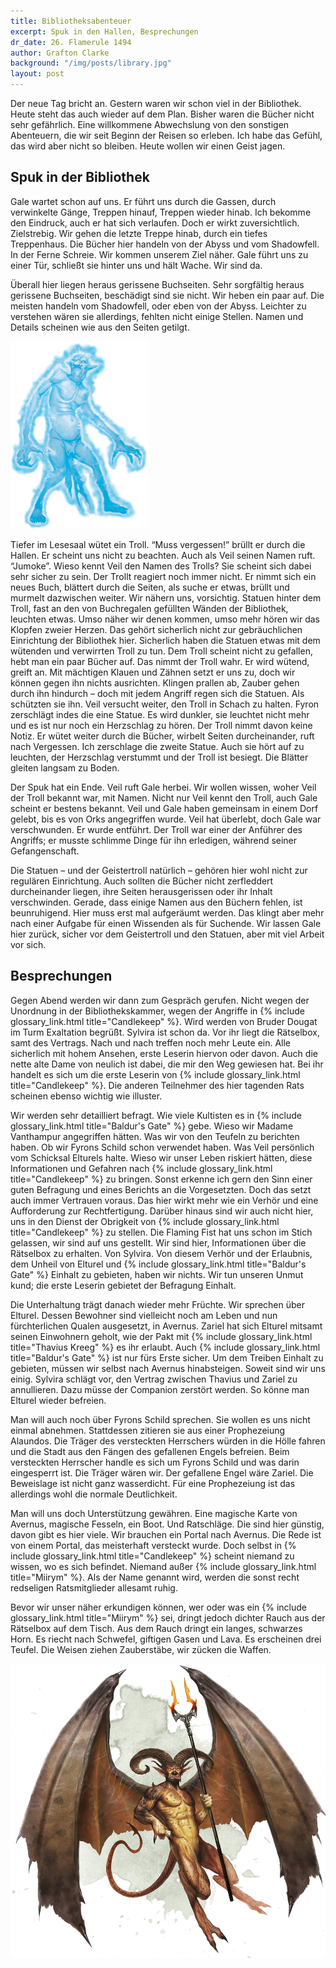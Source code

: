 ```yaml
---
title: Bibliotheksabenteuer
excerpt: Spuk in den Hallen, Besprechungen
dr_date: 26. Flamerule 1494
author: Grafton Clarke
background: "/img/posts/library.jpg"
layout: post
---
```


Der neue Tag bricht an. Gestern waren wir schon viel in der Bibliothek. Heute
steht das auch wieder auf dem Plan. Bisher waren die Bücher nicht sehr
gefährlich. Eine willkommene Abwechslung von den sonstigen Abenteuern, die wir
seit Beginn der Reisen so erleben. Ich habe das Gefühl, das wird aber nicht so
bleiben. Heute wollen wir einen Geist jagen.

## Spuk in der Bibliothek

Gale wartet schon auf uns. Er führt uns durch die Gassen, durch verwinkelte
Gänge, Treppen hinauf, Treppen wieder hinab. Ich bekomme den Eindruck, auch er
hat sich verlaufen. Doch er wirkt zuversichtlich. Zielstrebig. Wir gehen die
letzte Treppe hinab, durch ein tiefes Treppenhaus. Die Bücher hier handeln von
der Abyss und vom Shadowfell. In der Ferne Schreie. Wir kommen unserem Ziel
näher. Gale führt uns zu einer Tür, schließt sie hinter uns und hält Wache. Wir
sind da.

Überall hier liegen heraus gerissene Buchseiten. Sehr sorgfältig heraus
gerissene Buchseiten, beschädigt sind sie nicht. Wir heben ein paar auf. Die
meisten handeln vom Shadowfell, oder eben von der Abyss. Leichter zu verstehen
wären sie allerdings, fehlten nicht einige Stellen. Namen und Details scheinen
wie aus den Seiten getilgt.

![Spirit Troll](/img/posts/spirittroll.png)

Tiefer im Lesesaal wütet ein Troll. “Muss vergessen!” brüllt er durch die
Hallen. Er scheint uns nicht zu beachten. Auch als Veil seinen Namen ruft.
“Jumoke”. Wieso kennt Veil den Namen des Trolls? Sie scheint sich dabei sehr
sicher zu sein. Der Trollt reagiert noch immer nicht. Er nimmt sich ein neues
Buch, blättert durch die Seiten, als suche er etwas, brüllt und murmelt
dazwischen weiter. Wir nähern uns, vorsichtig. Statuen hinter dem Troll, fast an
den von Buchregalen gefüllten Wänden der Bibliothek, leuchten etwas. Umso näher
wir denen kommen, umso mehr hören wir das Klopfen zweier Herzen. Das gehört
sicherlich nicht zur gebräuchlichen Einrichtung der Bibliothek hier. Sicherlich
haben die Statuen etwas mit dem wütenden und verwirrten Troll zu tun. Dem Troll
scheint nicht zu gefallen, hebt man ein paar Bücher auf. Das nimmt der Troll
wahr. Er wird wütend, greift an. Mit mächtigen Klauen und Zähnen setzt er uns
zu, doch wir können gegen ihn nichts ausrichten. Klingen prallen ab, Zauber
gehen durch ihn hindurch – doch mit jedem Angriff regen sich die Statuen. Als
schützten sie ihn. Veil versucht weiter, den Troll in Schach zu halten. Fyron
zerschlägt indes die eine Statue. Es wird dunkler, sie leuchtet nicht mehr und
es ist nur noch ein Herzschlag zu hören. Der Troll nimmt davon keine Notiz. Er
wütet weiter durch die Bücher, wirbelt Seiten durcheinander, ruft nach
Vergessen. Ich zerschlage die zweite Statue. Auch sie hört auf zu leuchten, der
Herzschlag verstummt und der Troll ist besiegt. Die Blätter gleiten langsam zu
Boden.

Der Spuk hat ein Ende. Veil ruft Gale herbei. Wir wollen wissen, woher Veil der
Troll bekannt war, mit Namen. Nicht nur Veil kennt den Troll, auch Gale scheint
er bestens bekannt. Veil und Gale haben gemeinsam in einem Dorf gelebt, bis es
von Orks angegriffen wurde. Veil hat überlebt, doch Gale war verschwunden. Er
wurde entführt. Der Troll war einer der Anführer des Angriffs; er musste
schlimme Dinge für ihn erledigen, während seiner Gefangenschaft.

Die Statuen – und der Geistertroll natürlich – gehören hier wohl nicht zur
regulären Einrichtung. Auch sollten die Bücher nicht zerfleddert durcheinander
liegen, ihre Seiten herausgerissen oder ihr Inhalt verschwinden. Gerade, dass
einige Namen aus den Büchern fehlen, ist beunruhigend. Hier muss erst mal
aufgeräumt werden. Das klingt aber mehr nach einer Aufgabe für einen Wissenden
als für Suchende. Wir lassen Gale hier zurück, sicher vor dem Geistertroll und
den Statuen, aber mit viel Arbeit vor sich.

## Besprechungen

Gegen Abend werden wir dann zum Gespräch gerufen. Nicht wegen der Unordnung in
der Bibliothekskammer, wegen der Angriffe in {% include glossary_link.html title="Candlekeep" %}.
Wird werden von Bruder Dougat im Turm Exaltation begrüßt. Sylvira ist schon
da. Vor ihr liegt die Rätselbox, samt des Vertrags. Nach und nach treffen
noch mehr Leute ein. Alle sicherlich mit hohem Ansehen, erste Leserin hiervon
oder davon. Auch die nette alte Dame von neulich ist dabei, die mir den Weg
gewiesen hat. Bei ihr handelt es sich um die erste Leserin von {% include
glossary_link.html title="Candlekeep" %}. Die anderen Teilnehmer des hier
tagenden Rats scheinen ebenso wichtig wie illuster.

Wir werden sehr detailliert befragt. Wie viele Kultisten es in {% include glossary_link.html title="Baldur's Gate" %}
gebe. Wieso wir Madame Vanthampur angegriffen hätten. Was wir von den Teufeln zu
berichten haben. Ob wir Fyrons Schild schon verwendet haben. Was Veil persönlich
vom Schicksal Elturels halte. Wieso wir unser Leben riskiert hätten, diese
Informationen und Gefahren nach {% include glossary_link.html title="Candlekeep" %}
zu bringen. Sonst erkenne ich gern den Sinn einer guten Befragung und eines
Berichts an die Vorgesetzten. Doch das setzt auch immer Vertrauen voraus. Das
hier wirkt mehr wie ein Verhör und eine Aufforderung zur Rechtfertigung.
Darüber hinaus sind wir auch nicht hier, uns in den Dienst der Obrigkeit von
{% include glossary_link.html title="Candlekeep" %} zu stellen. Die Flaming Fist hat uns
schon im Stich gelassen, wir sind auf uns gestellt. Wir sind hier, Informationen
über die Rätselbox zu erhalten. Von Sylvira. Von diesem Verhör und der
Erlaubnis, dem Unheil von Elturel und {% include glossary_link.html title="Baldur's Gate" %} Einhalt zu gebieten, haben wir
nichts. Wir tun unseren Unmut kund; die erste Leserin gebietet der Befragung
Einhalt.

Die Unterhaltung trägt danach wieder mehr Früchte. Wir sprechen über Elturel.
Dessen Bewohner sind vielleicht noch am Leben und nun fürchterlichen Qualen
ausgesetzt, in Avernus. Zariel hat sich Elturel mitsamt seinen Einwohnern
geholt, wie der Pakt mit {% include glossary_link.html title="Thavius Kreeg" %}
es ihr erlaubt. Auch {% include glossary_link.html title="Baldur's Gate" %} ist nur fürs Erste sicher. Um dem Treiben
Einhalt zu gebieten, müssen wir selbst nach Avernus hinabsteigen. Soweit sind
wir uns einig. Sylvira schlägt vor, den Vertrag zwischen Thavius und Zariel
zu annullieren. Dazu müsse der Companion zerstört werden. So könne man
Elturel wieder befreien.

Man will auch noch über Fyrons Schild sprechen. Sie wollen es uns nicht
einmal abnehmen. Stattdessen zitieren sie aus einer Prophezeiung Alaundos.
Die Träger des versteckten Herrschers würden in die Hölle fahren und die
Stadt aus den Fängen des gefallenen Engels befreien. Beim versteckten
Herrscher handle es sich um Fyrons Schild und was darin eingesperrt ist. Die
Träger wären wir. Der gefallene Engel wäre Zariel. Die Beweislage ist nicht
ganz wasserdicht. Für eine Prophezeiung ist das allerdings wohl die normale
Deutlichkeit.

Man will uns doch Unterstützung gewähren. Eine magische Karte von Avernus,
magische Fesseln, ein Boot. Und Ratschläge. Die sind hier günstig, davon gibt
es hier viele. Wir brauchen ein Portal nach Avernus. Die Rede ist von einem
Portal, das meisterhaft versteckt wurde. Doch selbst in {% include glossary_link.html title="Candlekeep" %}
scheint niemand zu wissen, wo es sich befindet. Niemand außer {% include glossary_link.html title="Miirym" %}. Als der
Name genannt wird, werden die sonst recht redseligen Ratsmitglieder allesamt
ruhig.

Bevor wir unser näher erkundigen können, wer oder was ein {% include glossary_link.html title="Miirym" %} sei, dringt
jedoch dichter Rauch aus der Rätselbox auf dem Tisch. Aus dem Rauch dringt ein
langes, schwarzes Horn. Es riecht nach Schwefel, giftigen Gasen und Lava. Es
erscheinen drei Teufel. Die Weisen ziehen Zauberstäbe, wir zücken die Waffen.

![Gehörnter Teufel](/img/posts/horned_devil.png)
